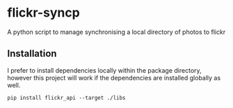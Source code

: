 # flickr-syncp

A python script to manage synchronising a local directory of photos to flickr

## Installation

I prefer to install dependencies locally within the package directory, however this project will work if the dependencies are installed globally as well.
```
pip install flickr_api --target ./libs
``` 
